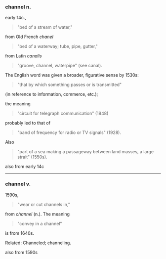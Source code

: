 ### channel n.
early 14c.,
>"bed of a stream of water,"

from Old French *chanel*
>"bed of a waterway;
>tube, pipe, gutter,"

from Latin *canalis*
>"groove, channel, waterpipe" (see canal).

The English word was given a broader, figurative sense by 1530s:
>"that by which something passes or is transmitted" 

(in reference to information, commerce, etc.);

the meaning
>"circuit for telegraph communication" (1848)

probably led to that of 
>"band of frequency for radio or TV signals" (1928). 

Also
>"part of a sea making a passageway between land masses, a large strait" (1550s).

also from early 14c

---

### channel v.

1590s,
>"wear or cut channels in," 

from *channel* (n.).
The meaning
>"convey in a channel"

is from 1640s. 

Related: Channeled; channeling.

also from 1590s














